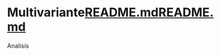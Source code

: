 # Multivariante[README.md](https://github.com/ahc979/Multivariante-Analisis/files/7153545/README.md)[README.md](https://github.com/ahc979/Multivariante-Analisis/files/7153552/README.md)
Analisis
